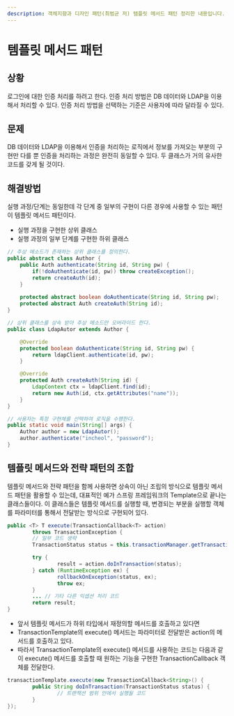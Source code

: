 ```yaml
---
description: 객체지향과 디자인 패턴(최범균 저) 템플릿 메서드 패턴 정리한 내용입니다.
---
```


# 템플릿 메서드 패턴

## 상황

로그인에 대한 인증 처리를 하려고 한다. 인증 처리 방법은 DB 데이터와 LDAP을 이용해서 처리할 수 있다. 인증 처리 방법을 선택하는 기준은 사용자에 따라 달라질 수 있다.

## 문제

DB 데이터와 LDAP을 이용해서 인증을 처리하는 로직에서 정보를 가져오는 부분의 구현만 다를 뿐 인증을 처리하는 과정은 완전히 동일할 수 있다. 두 클래스가 거의 유사한 코드를 갖게 될 것이다.

## 해결방법

실행 과정/단계는 동일한데 각 단계 중 일부의 구현이 다른 경우에 사용할 수 있는 패턴이 템플릿 메서드 패턴이다.

* 실행 과정을 구현한 상위 클래스
* 실행 과정의 일부 단계를 구현한 하위 클래스

```java
// 추상 메소드가 존재하는 상위 클래스를 정의한다. 
public abstract class Author {
    public Auth authenticate(String id, String pw) {
        if(!doAuthenticate(id, pw)) throw createException();
        return createAuth(id);
    }
    
    protected abstract boolean doAuthenticate(String id, String pw);
    protected abstract Auth createAuth(String id);
}

// 상위 클래스를 상속 받아 추상 메소드만 오버라이드 한다. 
public class LdapAutor extends Author {

    @Override
    protected boolean doAuthenticate(String id, String pw) {
        return ldapClient.authenticate(id, pw);
    }

    @Override
    protected Auth createAuth(String id) {
        LdapContext ctx = ldapClient.find(id);
        return new Auth(id, ctx.getAttributes("name"));
    }
}

// 사용자는 특정 구현체를 선택하여 로직을 수행한다. 
public static void main(String[] args) {
    Author author = new LdapAutor();
    author.authenticate("incheol", "password");
}
```

## 템플릿 메서드와 전략 패턴의 조합

템플릿 메서드와 전략 패턴을 함께 사용하면 상속이 아닌 조립의 방식으로 템플릿 메서드 패턴을 활용할 수 있는데, 대표적인 예가 스프링 프레임워크의 Template으로 끝나는 클래스들이다. 이 클래스들은 템플릿 메서드를 실행할 때, 변경되는 부분을 실행할 객체를 파라미터를 통해서 전달받는 방식으로 구현되어 있다.

```java
public <T> T execute(TransactionCallback<T> action) 
		throws TransactionException {
		// 일부 코드 생략
		TransactionStatus status = this.transactionManager.getTransaction(this);

		try {
				result = action.doInTransaction(status);
		} catch (RuntimeException ex) {
				rollbackOnException(status, ex);
				throw ex;
		}
		... // 기타 다른 익셉션 처리 코드
		return result;
}
```

* 앞서 템플릿 메서드가 하위 타입에서 재정의할 메서드를 호출하고 있다면
* TransactionTemplate의 execute\(\) 메서드는 파라미터로 전달받은 action의 메서드를 호출하고 있다.
* 따라서 TransactionTemplate의 execute\(\) 메서드를 사용하는 코드는 다음과 같이 execute\(\) 메서드를 호출할 때 원하는 기능을 구현한 TransactionCallback 객체를 전달한다.

```java
transactionTemplate.execute(new TransactionCallback<String>() {
		public String doInTransaction(TransactionStatus status) {
				// 트랜잭션 범위 안에서 실행될 코드
		}
});
```

